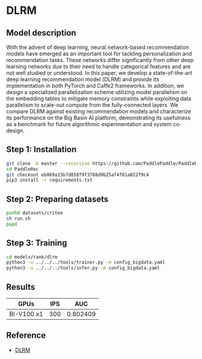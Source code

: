 # DLRM

## Model description
With the advent of deep learning, neural network-based recommendation models have emerged as an important tool for tackling personalization and recommendation tasks. These networks differ significantly from other deep learning networks due to their need to handle categorical features and are not well studied or understood. In this paper, we develop a state-of-the-art deep learning recommendation model (DLRM) and provide its implementation in both PyTorch and Caffe2 frameworks. In addition, we design a specialized parallelization scheme utilizing model parallelism on the embedding tables to mitigate memory constraints while exploiting data parallelism to scale-out compute from the fully-connected layers. We compare DLRM against existing recommendation models and characterize its performance on the Big Basin AI platform, demonstrating its usefulness as a benchmark for future algorithmic experimentation and system co-design.

## Step 1: Installation

```bash
git clone -b master --recursive https://github.com/PaddlePaddle/PaddleRec.git
cd PaddleRec
git checkout eb869a15b7d858f9f3788d9b25af4f61a022f9c4
pip3 install -r requirements.txt

```

## Step 2: Preparing datasets

```bash
pushd datasets/criteo
sh run.sh
popd
```

## Step 3: Training


```bash
cd models/rank/dlrm
python3 -u ../../../tools/trainer.py -m config_bigdata.yaml
python3 -u ../../../tools/infer.py -m config_bigdata.yaml

```

## Results

| GPUs        | IPS       | AUC         |
|-------------|-----------|-------------|
| BI-V100 x1  | 300       | 0.802409    |

## Reference
- [DLRM](https://github.com/PaddlePaddle/PaddleRec/tree/release/2.3.0/models/rank/dlrm)
